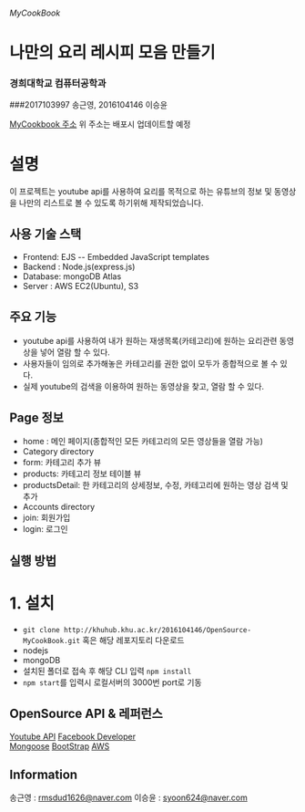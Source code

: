 
###### MyCookBook

# 나만의 요리 레시피 모음 만들기

### 경희대학교 컴퓨터공학과 
###2017103997 송근영, 2016104146 이승윤

[MyCookbook 주소](http://khuhub.khu.ac.kr/2016104146/OpenSource-MyCookBook/)
위 주소는 배포시 업데이트할 예정 

# 설명
이 프로젝트는 youtube api를 사용하여 요리를 목적으로 하는 유튜브의 정보 및 동영상을 나만의 리스트로 볼 수 있도록 하기위해 제작되었습니다.

## 사용 기술 스택
- Frontend: EJS -- Embedded JavaScript templates
- Backend : Node.js(express.js)
- Database: mongoDB Atlas
- Server : AWS EC2(Ubuntu), S3

## 주요 기능
- youtube api를 사용하여 내가 원하는 재생목록(카테고리)에 원하는 요리관련 동영상을 넣어 열람 할 수 있다.
- 사용자들이 임의로 추가해놓은 카테고리를 권한 없이 모두가 종합적으로 볼 수 있다.
- 실제 youtube의 검색을 이용하여 원하는 동영상을 찾고, 열람 할 수 있다.

## Page 정보
- home : 메인 페이지(종합적인 모든 카테고리의 모든 영상들을 열람 가능)
- Category directory
- form: 카테고리 추가 뷰
- products: 카테고리 정보 테이블 뷰
- productsDetail: 한 카테고리의 상세정보, 수정, 카테고리에 원하는 영상 검색 및 추가
- Accounts directory
- join: 회원가입
- login: 로그인

## 실행 방법
# 1. 설치
- `git clone http://khuhub.khu.ac.kr/2016104146/OpenSource-MyCookBook.git` 혹은 해당 레포지토리 다운로드
- nodejs
- mongoDB
- 설치된 폴더로 접속 후 해당 CLI 입력
`npm install`
- `npm start`를 입력시 로컬서버의 3000번 port로 기동

## OpenSource API & 레퍼런스
[Youtube API](https://developers.google.com/youtube/v3/getting-started?hl=ko)
[Facebook Developer](https://developers.facebook.com/)  
[Mongoose](https://mongoosejs.com/)
[BootStrap](https://getbootstrap.com/)
[AWS](https://aws.amazon.com/ko/sdk-for-node-js/)

## Information
송근영 : rmsdud1626@naver.com
이승윤 : syoon624@naver.com
